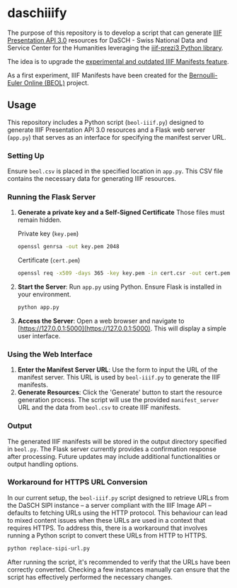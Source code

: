# daschiiify
The purpose of this repository is to develop a script that can generate [IIIF Presentation API 3.0](https://iiif.io/api/presentation/3.0/) resources for DaSCH - Swiss National Data and Service Center for the Humanities leveraging the [iiif-prezi3 Python library](https://iiif-prezi.github.io/iiif-prezi3/). 

The idea is to upgrade the [experimental and outdated IIIF Manifests feature](https://docs.dasch.swiss/2023.02.02/DSP-API/03-endpoints/api-v2/reading-and-searching-resources/#iiif-manifests).

As a first experiment, IIIF Manifests have been created for the [Bernoulli-Euler Online (BEOL)](https://ark.dasch.swiss/ark:/72163/1/0801) project.

## Usage

This repository includes a Python script (`beol-iiif.py`) designed to generate IIIF Presentation API 3.0 resources and a Flask web server (`app.py`) that serves as an interface for specifying the manifest server URL.

### Setting Up

Ensure `beol.csv` is placed in the specified location in `app.py`. This CSV file contains the necessary data for generating IIIF resources.

### Running the Flask Server

1. **Generate a private key and a Self-Signed Certificate** Those files must remain hidden.
   
   Private key (`key.pem`)
   ```bash
   openssl genrsa -out key.pem 2048
   ```
   Certificate (`cert.pem`)
   ```bash
   openssl req -x509 -days 365 -key key.pem -in cert.csr -out cert.pem
   ```

2. **Start the Server**: Run `app.py` using Python. Ensure Flask is installed in your environment.
   ```bash
   python app.py
   ```
2. **Access the Server**: Open a web browser and navigate to [https://127.0.0.1:5000](https://127.0.0.1:5000). This will display a simple user interface.

### Using the Web Interface

1. **Enter the Manifest Server URL**: Use the form to input the URL of the manifest server. This URL is used by `beol-iiif.py` to generate the IIIF manifests.
2. **Generate Resources**: Click the 'Generate' button to start the resource generation process. The script will use the provided `manifest_server` URL and the data from `beol.csv` to create IIIF manifests.

### Output

The generated IIIF manifests will be stored in the output directory specified in `beol.py`. The Flask server currently provides a confirmation response after processing. Future updates may include additional functionalities or output handling options.

### Workaround for HTTPS URL Conversion

In our current setup, the `beol-iiif.py` script designed to retrieve URLs from the DaSCH SIPI instance – a server compliant with the IIIF Image API – defaults to fetching URLs using the HTTP protocol. This behaviour can lead to mixed content issues when these URLs are used in a context that requires HTTPS. To address this, there is a workaround that involves running a Python script to convert these URLs from HTTP to HTTPS.

   ```bash
   python replace-sipi-url.py
   ```

After running the script, it's recommended to verify that the URLs have been correctly converted. Checking a few instances manually can ensure that the script has effectively performed the necessary changes.
